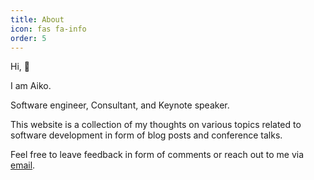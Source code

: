 ```yaml
---
title: About
icon: fas fa-info
order: 5
---
```



Hi, 👋

I am Aiko.

Software engineer, Consultant, and Keynote speaker.

This website is a collection of my thoughts on various topics related to software development in form of blog posts and conference talks.

Feel free to leave feedback in form of comments or reach out to me via <a href="javascript:location.href = 'mailto:' + ['contact','aiko.dev'].join('@')" aria-label="email" class="order-4">email</a>.

